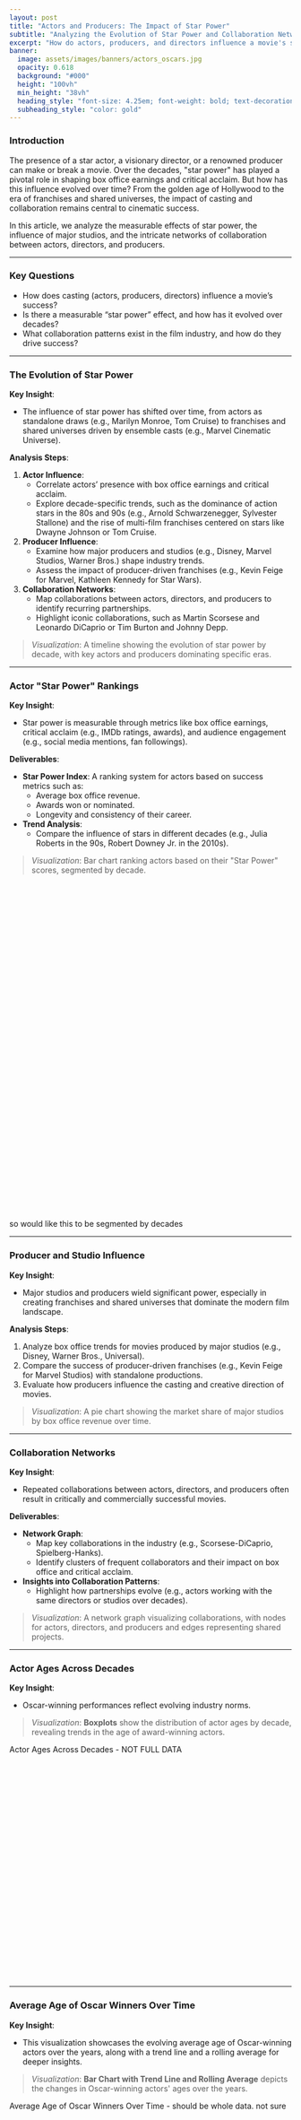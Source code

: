 ```yaml
---
layout: post
title: "Actors and Producers: The Impact of Star Power"
subtitle: "Analyzing the Evolution of Star Power and Collaboration Networks Over Time"
excerpt: "How do actors, producers, and directors influence a movie's success? This article explores the evolution of star power, the role of major studios, and collaboration trends in the industry."
banner:
  image: assets/images/banners/actors_oscars.jpg
  opacity: 0.618
  background: "#000"
  height: "100vh"
  min_height: "38vh"
  heading_style: "font-size: 4.25em; font-weight: bold; text-decoration: underline"
  subheading_style: "color: gold"
---
```


### Introduction
The presence of a star actor, a visionary director, or a renowned producer can make or break a movie. Over the decades, "star power" has played a pivotal role in shaping box office earnings and critical acclaim. But how has this influence evolved over time? From the golden age of Hollywood to the era of franchises and shared universes, the impact of casting and collaboration remains central to cinematic success.

In this article, we analyze the measurable effects of star power, the influence of major studios, and the intricate networks of collaboration between actors, directors, and producers.

---

### Key Questions
- How does casting (actors, producers, directors) influence a movie’s success?
- Is there a measurable “star power” effect, and how has it evolved over decades?
- What collaboration patterns exist in the film industry, and how do they drive success?

---

### The Evolution of Star Power
**Key Insight**:
- The influence of star power has shifted over time, from actors as standalone draws (e.g., Marilyn Monroe, Tom Cruise) to franchises and shared universes driven by ensemble casts (e.g., Marvel Cinematic Universe).

**Analysis Steps**:
1. **Actor Influence**:
   - Correlate actors’ presence with box office earnings and critical acclaim.
   - Explore decade-specific trends, such as the dominance of action stars in the 80s and 90s (e.g., Arnold Schwarzenegger, Sylvester Stallone) and the rise of multi-film franchises centered on stars like Dwayne Johnson or Tom Cruise.
2. **Producer Influence**:
   - Examine how major producers and studios (e.g., Disney, Marvel Studios, Warner Bros.) shape industry trends.
   - Assess the impact of producer-driven franchises (e.g., Kevin Feige for Marvel, Kathleen Kennedy for Star Wars).
3. **Collaboration Networks**:
   - Map collaborations between actors, directors, and producers to identify recurring partnerships.
   - Highlight iconic collaborations, such as Martin Scorsese and Leonardo DiCaprio or Tim Burton and Johnny Depp.

> _Visualization_: A timeline showing the evolution of star power by decade, with key actors and producers dominating specific eras.

---

### Actor "Star Power" Rankings
**Key Insight**:
- Star power is measurable through metrics like box office earnings, critical acclaim (e.g., IMDb ratings, awards), and audience engagement (e.g., social media mentions, fan followings).

**Deliverables**:
- **Star Power Index**: A ranking system for actors based on success metrics such as:
  - Average box office revenue.
  - Awards won or nominated.
  - Longevity and consistency of their career.
- **Trend Analysis**:
  - Compare the influence of stars in different decades (e.g., Julia Roberts in the 90s, Robert Downey Jr. in the 2010s).

> _Visualization_: Bar chart ranking actors based on their "Star Power" scores, segmented by decade.

<div id="8f06cbea-eac8-4dbb-aef2-25b634cd5f25" class="plotly-graph-div" style="height:600px; width:75%;"></div>
<script type="text/javascript">
    window.PlotlyConfig = {MathJaxConfig: "local"};
    Plotly.newPlot("8f06cbea-eac8-4dbb-aef2-25b634cd5f25", [{
      "type": "bar",
      "x": ["Robert De Niro", "Harrison Ford", "Morgan Freeman", "Tom Cruise", "Brad Pitt", "Denzel Washington", "Tom Hanks", "Anthony Hopkins", "Sylvester Stallone", "Johnny Depp"],
      "y": [9.544134, 8.078749, 7.925011, 7.865203, 7.802226, 7.709261, 7.617085, 7.597885, 7.37442, 7.34777],
      "marker": {"color": "skyblue"}
    }], {
      "title": {"text": "Top 10 Actors by Star Power Index"},
      "xaxis": {"title": {"text": "Actor"}, "tickangle": 45},
      "yaxis": {"title": {"text": "Star Power Index"}}
    });
</script>
so would like this to be segmented  by decades

---

### Producer and Studio Influence
**Key Insight**:
- Major studios and producers wield significant power, especially in creating franchises and shared universes that dominate the modern film landscape.

**Analysis Steps**:
1. Analyze box office trends for movies produced by major studios (e.g., Disney, Warner Bros., Universal).
2. Compare the success of producer-driven franchises (e.g., Kevin Feige for Marvel Studios) with standalone productions.
3. Evaluate how producers influence the casting and creative direction of movies.

> _Visualization_: A pie chart showing the market share of major studios by box office revenue over time.

---

### Collaboration Networks
**Key Insight**:
- Repeated collaborations between actors, directors, and producers often result in critically and commercially successful movies.

**Deliverables**:
- **Network Graph**:
  - Map key collaborations in the industry (e.g., Scorsese-DiCaprio, Spielberg-Hanks).
  - Identify clusters of frequent collaborators and their impact on box office and critical acclaim.
- **Insights into Collaboration Patterns**:
  - Highlight how partnerships evolve (e.g., actors working with the same directors or studios over decades).

> _Visualization_: A network graph visualizing collaborations, with nodes for actors, directors, and producers and edges representing shared projects.

---

### Actor Ages Across Decades
**Key Insight**:
- Oscar-winning performances reflect evolving industry norms.

> _Visualization_: **Boxplots** show the distribution of actor ages by decade, revealing trends in the age of award-winning actors.

<div class="plot-container">
    <div class="plot-title">Actor Ages Across Decades - NOT FULL DATA</div>
    <div id="boxplot-dropdown" style="width:75%; height:400px;"></div>
</div>

<script>
    const boxplotData = [
        {
            "boxmean": "sd",
            "boxpoints": "all",
            "customdata": ["Norma Shearer"],
            "hovertemplate": "Age: %{y}<br>Actor: %{customdata}<extra></extra>",
            "jitter": 0.3,
            "line": {"color": "blue", "width": 1.5},
            "marker": {"color": "lightblue"},
            "name": "1920s",
            "pointpos": -1.5,
            "showlegend": false,
            "y": [27.0],
            "type": "box",
            "visible": true
        },
        {
            "boxmean": "sd",
            "boxpoints": "all",
            "customdata": ["Helen Hayes", "Katharine Hepburn", "Clark Gable", "Claudette Colbert"],
            "hovertemplate": "Age: %{y}<br>Actor: %{customdata}<extra></extra>",
            "jitter": 0.3,
            "line": {"color": "blue", "width": 1.5},
            "marker": {"color": "lightblue"},
            "name": "1930s",
            "pointpos": -1.5,
            "showlegend": false,
            "y": [31, 26, 33, 30],
            "type": "box",
            "visible": false
        },
        {
            "boxmean": "sd",
            "boxpoints": "all",
            "customdata": ["James Stewart", "Gary Cooper", "Joan Fontaine"],
            "hovertemplate": "Age: %{y}<br>Actor: %{customdata}<extra></extra>",
            "jitter": 0.3,
            "line": {"color": "blue", "width": 1.5},
            "marker": {"color": "lightblue"},
            "name": "1940s",
            "pointpos": -1.5,
            "showlegend": false,
            "y": [32, 39, 24],
            "type": "box",
            "visible": false
        },
        {
            "boxmean": "sd",
            "boxpoints": "all",
            "customdata": ["José Ferrer", "Judy Holliday", "Karl Malden"],
            "hovertemplate": "Age: %{y}<br>Actor: %{customdata}<extra></extra>",
            "jitter": 0.3,
            "line": {"color": "blue", "width": 1.5},
            "marker": {"color": "lightblue"},
            "name": "1950s",
            "pointpos": -1.5,
            "showlegend": false,
            "y": [37, 29, 39],
            "type": "box",
            "visible": false
        },
        {
            "boxmean": "sd",
            "boxpoints": "all",
            "customdata": ["Burt Lancaster", "Shirley Jones", "Peter Ustinov"],
            "hovertemplate": "Age: %{y}<br>Actor: %{customdata}<extra></extra>",
            "jitter": 0.3,
            "line": {"color": "blue", "width": 1.5},
            "marker": {"color": "lightblue"},
            "name": "1960s",
            "pointpos": -1.5,
            "showlegend": false,
            "y": [46, 26, 39],
            "type": "box",
            "visible": false
        },
        {
            "boxmean": "sd",
            "boxpoints": "all",
            "customdata": ["George C. Scott", "John Mills", "Gene Hackman"],
            "hovertemplate": "Age: %{y}<br>Actor: %{customdata}<extra></extra>",
            "jitter": 0.3,
            "line": {"color": "blue", "width": 1.5},
            "marker": {"color": "lightblue"},
            "name": "1970s",
            "pointpos": -1.5,
            "showlegend": false,
            "y": [42, 61, 41],
            "type": "box",
            "visible": false
        },
        {
            "boxmean": "sd",
            "boxpoints": "all",
            "customdata": ["Robert De Niro", "Timothy Hutton", "Mary Steenburgen"],
            "hovertemplate": "Age: %{y}<br>Actor: %{customdata}<extra></extra>",
            "jitter": 0.3,
            "line": {"color": "blue", "width": 1.5},
            "marker": {"color": "lightblue"},
            "name": "1980s",
            "pointpos": -1.5,
            "showlegend": false,
            "y": [37, 20, 26],
            "type": "box",
            "visible": false
        },
        {
            "boxmean": "sd",
            "boxpoints": "all",
            "customdata": ["Al Pacino", "Jeremy Irons", "Kathy Bates"],
            "hovertemplate": "Age: %{y}<br>Actor: %{customdata}<extra></extra>",
            "jitter": 0.3,
            "line": {"color": "blue", "width": 1.5},
            "marker": {"color": "lightblue"},
            "name": "1990s",
            "pointpos": -1.5,
            "showlegend": false,
            "y": [52, 41, 42],
            "type": "box",
            "visible": false
        },
        {
            "boxmean": "sd",
            "boxpoints": "all",
            "customdata": ["Russell Crowe", "Marcia Gay Harden", "Julia Roberts"],
            "hovertemplate": "Age: %{y}<br>Actor: %{customdata}<extra></extra>",
            "jitter": 0.3,
            "line": {"color": "blue", "width": 1.5},
            "marker": {"color": "lightblue"},
            "name": "2000s",
            "pointpos": -1.5,
            "showlegend": false,
            "y": [36, 41, 32],
            "type": "box",
            "visible": false
        },
        {
            "boxmean": "sd",
            "boxpoints": "all",
            "customdata": ["Colin Firth", "Christian Bale", "Melissa Leo"],
            "hovertemplate": "Age: %{y}<br>Actor: %{customdata}<extra></extra>",
            "jitter": 0.3,
            "line": {"color": "blue", "width": 1.5},
            "marker": {"color": "lightblue"},
            "name": "2010s",
            "pointpos": -1.5,
            "showlegend": false,
            "y": [50, 36, 50],
            "type": "box",
            "visible": false
        }
    ];
    const boxplotLayout = {
        "title": {"text": "Actor Ages Across Decades with Actor Names"},
        "yaxis": {"title": {"text": "Actor Age"}},
        "updatemenus": [
            {
                "buttons": [
                    {"args": [{"visible": [true, false, false, false, false, false, false, false, false, false]}, {"title": "Actor Ages in the 1920s"}], "label": "1920s", "method": "update"},
                    {"args": [{"visible": [false, true, false, false, false, false, false, false, false, false]}, {"title": "Actor Ages in the 1930s"}], "label": "1930s", "method": "update"},
                    {"args": [{"visible": [false, false, true, false, false, false, false, false, false, false]}, {"title": "Actor Ages in the 1940s"}], "label": "1940s", "method": "update"},
                    {"args": [{"visible": [false, false, false, true, false, false, false, false, false, false]}, {"title": "Actor Ages in the 1950s"}], "label": "1950s", "method": "update"},
                    {"args": [{"visible": [false, false, false, false, true, false, false, false, false, false]}, {"title": "1960s", "method": "update"}], "label": "1960s"},
                    {"args": [{"visible": [false, false, false, false, false, true, false, false, false, false]}, {"title": "Actor Ages in the 1970s"}], "label": "1970s", "method": "update"},
                    {"args": [{"visible": [false, false, false, false, false, false, true, false, false, false]}, {"title": "Actor Ages in the 1980s"}], "label": "1980s", "method": "update"},
                    {"args": [{"visible": [false, false, false, false, false, false, false, true, false, false]}, {"title": "Actor Ages in the 1990s"}], "label": "1990s", "method": "update"},
                    {"args": [{"visible": [false, false, false, false, false, false, false, false, true, false]}, {"title": "Actor Ages in the 2000s"}], "label": "2000s", "method": "update"},
                    {"args": [{"visible": [false, false, false, false, false, false, false, false, false, true]}, {"title": "Actor Ages in the 2010s"}], "label": "2010s", "method": "update"}
                ],
                "direction": "down",
                "showactive": true,
                "x": 0.5,
                "xanchor": "center",
                "y": 1.15,
                "yanchor": "top"
            }
        ],
        "annotations": [
            {"text": "Select Decade:", "showarrow": false, "x": 0.5, "y": 1.2, "xref": "paper", "yref": "paper", "align": "center", "font": {"size": 14}}
        ]
    };
    Plotly.newPlot("boxplot-dropdown", boxplotData, boxplotLayout, {responsive: true});
</script>

---
### Average Age of Oscar Winners Over Time
**Key Insight**:
- This visualization showcases the evolving average age of Oscar-winning actors over the years, along with a trend line and a rolling average for deeper insights.

> _Visualization_: **Bar Chart with Trend Line and Rolling Average** depicts the changes in Oscar-winning actors' ages over the years.
<div class="plot-container">
    <div class="plot-title">Average Age of Oscar Winners Over Time - should be whole data. not sure</div>
    <div id="avg-age-plot" style="width:75%; height:420px; "></div>
</div>

<script>
    const avgAgeData = [
        {
            "x": [1929, 1931, 1932, 1934, 1935, 1936, 1937, 1938, 1939, 1940, 1941, 1942, 1943, 1944, 1945, 1946, 1947, 1948, 1949, 1950, 1951, 1952, 1953, 1954, 1955, 1956, 1957, 1958, 1959, 1960, 1961, 1962, 1963, 1964, 1965, 1966, 1967, 1968, 1969, 1970, 1971, 1972, 1973, 1974, 1975, 1976, 1977, 1978, 1979, 1980, 1981, 1982, 1983, 1984, 1985, 1986, 1987, 1988, 1989, 1990, 1991, 1992, 1993, 1994, 1995, 1996, 1997, 1998, 1999, 2000, 2001, 2002, 2003, 2004, 2005, 2006, 2007, 2008, 2009, 2010, 2011, 2012, 2014],
            "y": [27, 31, 26, 31.5, 27, 26, 31.5, 33, 29.5, 32, 32.33, 30, 33, 34.5, 39.33, 27.67, 31.5, 36, 39, 33, 35.33, 38.67, 31.75, 30.5, 38.75, 37.6, 34, 45, 39.75, 37, 28.25, 30.33, 44.33, 43.25, 39.2, 38, 45.75, 48.25, 44, 51.5, 43, 41, 41.25, 46.75, 49, 52.5, 39, 39.25, 45, 28.25, 70.5, 37.5, 46, 50, 51.5, 42.75, 48.5, 37, 52.67, 39, 51, 43.25, 31.75, 49.33, 40, 35.5, 45.75, 50.75, 38.75, 36.33, 41, 37, 37, 41.75, 36.5, 50.25, 44.67, 36, 52.33, 41.25, 54.75, 47, 44],
            "type": "bar",
            "name": "Average Age",
            "marker": {"color": "skyblue"}
        },
        {
            "x": [1929, 1931, 1932, 1934, 1935, 1936, 1937, 1938, 1939, 1940, 1941, 1942, 1943, 1944, 1945, 1946, 1947, 1948, 1949, 1950, 1951, 1952, 1953, 1954, 1955, 1956, 1957, 1958, 1959, 1960, 1961, 1962, 1963, 1964, 1965, 1966, 1967, 1968, 1969, 1970, 1971, 1972, 1973, 1974, 1975, 1976, 1977, 1978, 1979, 1980, 1981, 1982, 1983, 1984, 1985, 1986, 1987, 1988, 1989, 1990, 1991, 1992, 1993, 1994, 1995, 1996, 1997, 1998, 1999, 2000, 2001, 2002, 2003, 2004, 2005, 2006, 2007, 2008, 2009, 2010, 2011, 2012, 2014],
            "y": [28.5, 28.3, 28.4, 29.8, 29.4, 30.4, 31.67, 31.37, 31.37, 32.37, 33.83, 32.9, 33.2, 33.8, 34.7, 33.43, 34.97, 36.4, 35.55, 33.85, 35, 35.45, 34.52, 37.17, 39.02, 38.67, 36.8, 36.07, 35.93, 36.63, 37.07, 39.02, 42.11, 42.89, 43.04, 45.5, 46.5, 45.55, 44.15, 44.7, 44.2, 46.1, 45.7, 45.3, 44.95, 40.8, 44.4, 44.1, 45.45, 46.45, 51.1, 45.55, 47.75, 45.95, 46.48, 43.98, 45.63, 44.58, 43.53, 42.87, 43.07, 39.97, 40.47, 44.27, 42.15, 41.42, 42.52, 40.77, 38.02, 38.62, 38.65, 40.5, 42.03, 41.83, 43.95, 44.9, 45.8, 46.27, 47.87],
            "type": "scatter",
            "mode": "lines",
            "name": "5-Year Rolling Average",
            "line": {"color": "green", "dash": "dash", "width": 2}
        },
        {
            "x": [1929, 1931, 1932, 1934, 1935, 1936, 1937, 1938, 1939, 1940, 1941, 1942, 1943, 1944, 1945, 1946, 1947, 1948, 1949, 1950, 1951, 1952, 1953, 1954, 1955, 1956, 1957, 1958, 1959, 1960, 1961, 1962, 1963, 1964, 1965, 1966, 1967, 1968, 1969, 1970, 1971, 1972, 1973, 1974, 1975, 1976, 1977, 1978, 1979, 1980, 1981, 1982, 1983, 1984, 1985, 1986, 1987, 1988, 1989, 1990, 1991, 1992, 1993, 1994, 1995, 1996, 1997, 1998, 1999, 2000, 2001, 2002, 2003, 2004, 2005, 2006, 2007, 2008, 2009, 2010, 2011, 2012, 2014],
            "y": [31.34, 31.73, 31.93, 32.32, 32.51, 32.71, 32.91, 33.1, 33.3, 33.49, 33.69, 33.88, 34.08, 34.27, 34.47, 34.66, 34.86, 35.06, 35.25, 35.45, 35.64, 35.84, 36.03, 36.23, 36.42, 36.62, 36.81, 37.01, 37.21, 37.4, 37.6, 37.79, 37.99, 38.18, 38.38, 38.57, 38.77, 38.96, 39.16, 39.36, 39.55, 39.75, 39.94, 40.14, 40.33, 40.53, 40.72, 40.92, 41.11, 41.31, 41.51, 41.7, 41.9, 42.09, 42.29, 42.48, 42.68, 42.87, 43.07, 43.26, 43.46, 43.65, 43.85, 44.05, 44.24, 44.44, 44.63, 44.83, 45.02, 45.22, 45.41, 45.61, 45.81, 46, 46.2, 46.39, 46.59, 46.78, 46.98, 47.18, 47.37, 47.57, 47.96],
            "type": "scatter",
            "mode": "lines",
            "name": "Trend Line",
            "line": {"color": "red", "width": 2}
        }
    ];

    const avgAgeLayout = {
        "title": {"text": "Average Age of Oscar Winners Over Time"},
        "xaxis": {"title": {"text": "Year of Film"}},
        "yaxis": {"title": {"text": "Average Age"}},
        "legend": {"orientation": "h", "yanchor": "bottom", "y": 1.02, "xanchor": "right", "x": 1}
    };

    Plotly.newPlot("avg-age-plot", avgAgeData, avgAgeLayout, {responsive: true});
</script>

---

### Top Actors and Directors
**Key Insight**:
- Prolific actors and directors contribute significantly to the industry.

> _Visualization_: - A **bar chart** shows the top 10 actors and directors by the number of movies. - A **bar chart** highlights the top 10 by average IMDb scores, considering prolific actors and directors.

---

### Oscar Winners Over Time
**Key Insight**:
- The age of Oscar winners reflects industry and societal shifts.

> _Visualization_: A **line chart** depicts the average age of Oscar winners over time, with a trend line and a rolling average for deeper insights.

---

### Genre Diversity in Actor Pairings
**Key Insight**:
- Diverse collaborations expand the cinematic landscape.

> _Visualization_: A **bar chart** ranks actor pairs by genre diversity, showcasing their versatility and impact across various movie genres.

---

### Conclusion
Star power remains a cornerstone of cinematic success, evolving from standalone icons to collaborative ensembles and franchise-driven narratives. By analyzing the roles of actors, producers, and directors over time, we uncover the intricate dynamics of influence and collaboration that shape the movie industry. As the landscape continues to shift, understanding these patterns offers valuable insights into the future of cinema.

---

### Call to Action
Who do you think holds the most star power in today’s film industry? Share your thoughts on the evolution of actors and producers and their lasting impact on cinema!
